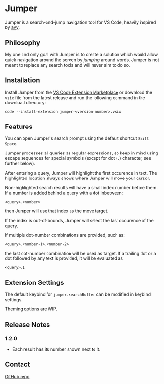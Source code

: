 # Jumper

Jumper is a search-and-jump navigation tool for VS Code, heavily inspired by [avy](https://github.com/abo-abo/avy).

## Philosophy

My one and only goal with Jumper is to create a solution which would allow quick navigation around the screen by *jumping* around words. Jumper is not meant to replace any search tools and will never aim to do so.

## Installation

Install Jumper from the [VS Code Extension Marketplace](https://marketplace.visualstudio.com/items?itemName=rainfall.jumper) or download the `vsix` file from the latest release and run the following command in the download directory:

```shell
code --install-extension jumper-<version-number>.vsix
```

## Features

You can open Jumper's search prompt using the default shortcut `Shift` `Space`.

Jumper processes all queries as regular expressions, so keep in mind using escape sequences for special symbols (except for dot (`.`) character, see further below).

After entering a query, Jumper will highlight the first occurence in text. The highlighted location always shows where Jumper will move your cursor.

Non-highlighted search results will have a small index number before them. If a number is added behind a query with a dot inbetween:

```shell
<query>.<number>
```
then Jumper will use that index as the move target. 

If the index is out-of-bounds, Jumper will select the last occurence of the query.

If multiple dot-number combinations are provided, such as:

```shell
<query>.<number-1>.<number-2>
```

the last dot-number combination will be used as target. If a trailing dot or a dot followed by any text is provided, it will be evaluated as

```shell
<query>.1
```

## Extension Settings

The default keybind for `jumper.searchBuffer` can be modified in keybind settings.

Theming options are WIP.

## Release Notes

### 1.2.0

- Each result has its number shown next to it.

## Contact

[GitHub repo](https://github.com/xdNecron/vscode-jumper)
